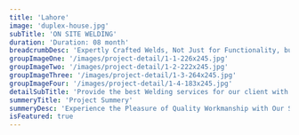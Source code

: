 ```yaml
---
title: 'Lahore'
image: 'duplex-house.jpg'
subTitle: 'ON SITE WELDING'
duration: 'Duration: 08 month'
breadcrumbDesc: 'Expertly Crafted Welds, Not Just for Functionality, but for Enduring Beauty. Our Dedicated Team Ensures Precision in Every Joint, Turning Your Visions into Reality.'
groupImageOne: '/images/project-detail/1-1-226x245.jpg'
groupImageTwo: '/images/project-detail/1-2-222x245.jpg'
groupImageThree: '/images/project-detail/1-3-264x245.jpg'
groupImageFour: '/images/project-detail/1-4-183x245.jpg'
detailSubTitle: 'Provide the best Welding services for our client with their satisfaction we have expert team, modern equipments and quality materials'
summeryTitle: 'Project Summery'
summeryDesc: 'Experience the Pleasure of Quality Workmanship with Our Specialized Welding Solutions. Our commitment goes beyond functionality; we strive to create welds that stand the test of time, enhancing both form and function. With our meticulous attention to detail and dedication to perfection, we guarantee results that exceed your expectations.'
isFeatured: true
---
```

